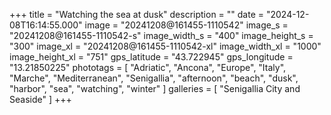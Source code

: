 +++
title = "Watching the sea at dusk"
description = ""
date = "2024-12-08T16:14:55.000"
image = "20241208@161455-1110542"
image_s = "20241208@161455-1110542-s"
image_width_s = "400"
image_height_s = "300"
image_xl = "20241208@161455-1110542-xl"
image_width_xl = "1000"
image_height_xl = "751"
gps_latitude = "43.722945"
gps_longitude = "13.21850225"
phototags = [ "Adriatic", "Ancona", "Europe", "Italy", "Marche", "Mediterranean", "Senigallia", "afternoon", "beach", "dusk", "harbor", "sea", "watching", "winter" ]
galleries = [ "Senigallia City and Seaside" ]
+++
